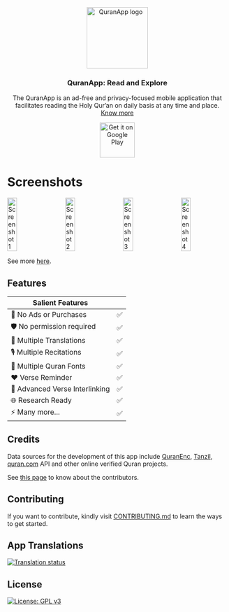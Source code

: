 <div align="center">

<img src="https://github.com/AlfaazPlus/QuranApp/blob/master/app/src/main/res/mipmap-xxxhdpi/icon_launcher_round.png" alt='QuranApp logo' height="140"/>

### QuranApp: Read and Explore

The QuranApp is an ad-free and privacy-focused mobile application that facilitates reading the Holy Qur’an on daily basis at any time and place. [Know more](https://quran.alfaazplus.com/about)

[<img src="https://play.google.com/intl/en_us/badges/static/images/badges/en_badge_web_generic.png"
alt='Get it on Google Play'
height="80">](https://play.google.com/store/apps/details?id=com.quranapp.android)

</div>

<div align="left">

# Screenshots

<div style="width:100%; display:flex; justify-content:space-between;">
    <img src="https://github.com/AlfaazPlus/QuranApp/blob/master/screenshots/screenshot1.jpg" alt='Screenshot 1' width='21%' />
    <img src="https://github.com/AlfaazPlus/QuranApp/blob/master/screenshots/screenshot2.jpg" alt='Screenshot 2' width='21%' />
    <img src="https://github.com/AlfaazPlus/QuranApp/blob/master/screenshots/screenshot3.jpg" alt='Screenshot 3' width='21%' />
    <img src="https://github.com/AlfaazPlus/QuranApp/blob/master/screenshots/screenshot4.jpg" alt='Screenshot 4' width='21%' />
</div>

See more [here](https://github.com/AlfaazPlus/QuranApp/blob/master/screenshots).

## Features

| Salient Features                    |     |
|-----------------------------|-----|
| 🚫 No Ads or Purchases         | ✅   |
| 🛡️ No permission required      | ✅   |
| 📙 Multiple Translations       | ✅   |
| 🎙️ Multiple Recitations        | ✅   |
| 🎨 Multiple Quran Fonts        | ✅   |
| ❤️ Verse Reminder              | ✅   |
| 🔗 Advanced Verse Interlinking | ✅   |
| 🌐 Research Ready              | ✅   |
| ⚡ Many more...                | ✅   |


## Credits

Data sources for the development of this app include [QuranEnc](https://quranenc.com/en/home), [Tanzil](https://tanzil.net/), [quran.com](https://quran.com/) API and other online verified Quran projects.

See [this page](https://github.com/AlfaazPlus/QuranApp/blob/master/CONTRIBUTORS.md) to know about the contributors.

## Contributing

If you want to contribute, kindly visit [CONTRIBUTING.md](https://github.com/AlfaazPlus/QuranApp/blob/master/CONTRIBUTING.md) to learn the ways to get started.

## App Translations
<a href="https://hosted.weblate.org/projects/QuranApp/#languages">
<img src="https://hosted.weblate.org/widgets/QuranApp/-/horizontal-auto.svg" alt="Translation status" />
</a>

## License

[![License: GPL v3](https://img.shields.io/badge/License-GPLv3-blue.svg)](https://github.com/AlfaazPlus/QuranApp/blob/master/LICENSE)

</div>
